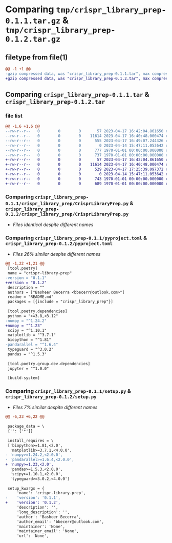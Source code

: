 # Comparing `tmp/crispr_library_prep-0.1.1.tar.gz` & `tmp/crispr_library_prep-0.1.2.tar.gz`

## filetype from file(1)

```diff
@@ -1 +1 @@
-gzip compressed data, was "crispr_library_prep-0.1.1.tar", max compression
+gzip compressed data, was "crispr_library_prep-0.1.2.tar", max compression
```

## Comparing `crispr_library_prep-0.1.1.tar` & `crispr_library_prep-0.1.2.tar`

### file list

```diff
@@ -1,6 +1,6 @@
--rw-r--r--   0        0        0       57 2023-04-17 16:42:04.861650 crispr_library_prep-0.1.1/crispr_library_prep/__init__.py
--rw-r--r--   0        0        0    11614 2023-04-17 16:40:48.000474 crispr_library_prep-0.1.1/crispr_library_prep/CrisprLibraryPrep.py
--rw-r--r--   0        0        0      555 2023-04-17 16:49:07.244326 crispr_library_prep-0.1.1/pyproject.toml
--rw-r--r--   0        0        0        0 2023-04-14 15:47:11.053642 crispr_library_prep-0.1.1/README.md
--rw-r--r--   0        0        0      777 1970-01-01 00:00:00.000000 crispr_library_prep-0.1.1/setup.py
--rw-r--r--   0        0        0      737 1970-01-01 00:00:00.000000 crispr_library_prep-0.1.1/PKG-INFO
+-rw-r--r--   0        0        0       57 2023-04-17 16:42:04.861650 crispr_library_prep-0.1.2/crispr_library_prep/__init__.py
+-rw-r--r--   0        0        0    11614 2023-04-17 16:40:48.000474 crispr_library_prep-0.1.2/crispr_library_prep/CrisprLibraryPrep.py
+-rw-r--r--   0        0        0      529 2023-04-17 17:25:39.097372 crispr_library_prep-0.1.2/pyproject.toml
+-rw-r--r--   0        0        0        0 2023-04-14 15:47:11.053642 crispr_library_prep-0.1.2/README.md
+-rw-r--r--   0        0        0      743 1970-01-01 00:00:00.000000 crispr_library_prep-0.1.2/setup.py
+-rw-r--r--   0        0        0      689 1970-01-01 00:00:00.000000 crispr_library_prep-0.1.2/PKG-INFO
```

### Comparing `crispr_library_prep-0.1.1/crispr_library_prep/CrisprLibraryPrep.py` & `crispr_library_prep-0.1.2/crispr_library_prep/CrisprLibraryPrep.py`

 * *Files identical despite different names*

### Comparing `crispr_library_prep-0.1.1/pyproject.toml` & `crispr_library_prep-0.1.2/pyproject.toml`

 * *Files 26% similar despite different names*

```diff
@@ -1,22 +1,21 @@
 [tool.poetry]
 name = "crispr-library-prep"
-version = "0.1.1"
+version = "0.1.2"
 description = ""
 authors = ["Basheer Becerra <bbecerr@outlook.com>"]
 readme = "README.md"
 packages = [{include = "crispr_library_prep"}]
 
 [tool.poetry.dependencies]
 python = ">=3.8,<3.12"
-numpy = "^1.24.2"
+numpy = "^1.23"
 scipy = "^1.10.1"
 matplotlib = "^3.7.1"
 biopython = "^1.81"
-pandarallel = "^1.6.4"
 typeguard = "^3.0.2"
 pandas = "^1.5.3"
 
 [tool.poetry.group.dev.dependencies]
 jupyter = "^1.0.0"
 
 [build-system]
```

### Comparing `crispr_library_prep-0.1.1/setup.py` & `crispr_library_prep-0.1.2/setup.py`

 * *Files 7% similar despite different names*

```diff
@@ -6,23 +6,22 @@
 
 package_data = \
 {'': ['*']}
 
 install_requires = \
 ['biopython>=1.81,<2.0',
  'matplotlib>=3.7.1,<4.0.0',
- 'numpy>=1.24.2,<2.0.0',
- 'pandarallel>=1.6.4,<2.0.0',
+ 'numpy>=1.23,<2.0',
  'pandas>=1.5.3,<2.0.0',
  'scipy>=1.10.1,<2.0.0',
  'typeguard>=3.0.2,<4.0.0']
 
 setup_kwargs = {
     'name': 'crispr-library-prep',
-    'version': '0.1.1',
+    'version': '0.1.2',
     'description': '',
     'long_description': '',
     'author': 'Basheer Becerra',
     'author_email': 'bbecerr@outlook.com',
     'maintainer': 'None',
     'maintainer_email': 'None',
     'url': 'None',
```

